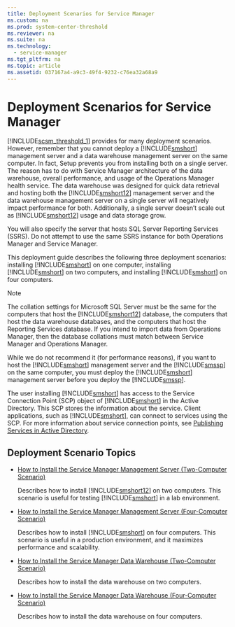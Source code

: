 ```yaml
---
title: Deployment Scenarios for Service Manager
ms.custom: na
ms.prod: system-center-threshold
ms.reviewer: na
ms.suite: na
ms.technology: 
  - service-manager
ms.tgt_pltfrm: na
ms.topic: article
ms.assetid: 037167a4-a9c3-49f4-9232-c76ea32a68a9
---
```

# Deployment Scenarios for Service Manager
[!INCLUDE[scsm_threshold_1](../Token/scsm_threshold_1_md.md)] provides for many deployment scenarios. However, remember that you cannot deploy a [!INCLUDE[smshort](../Token/smshort_md.md)] management server and a data warehouse management server on the same computer. In fact, Setup prevents you from installing both on a single server. The reason has to do with Service Manager architecture of the data warehouse, overall performance, and usage of the Operations Manager health service. The data warehouse was designed for quick data retrieval and hosting both the [!INCLUDE[smshort12](../Token/smshort12_md.md)] management server and the data warehouse management server on a single server will negatively impact performance for both. Additionally, a single server doesn’t scale out as [!INCLUDE[smshort12](../Token/smshort12_md.md)] usage and data storage grow.

You will also specify the server that hosts SQL Server Reporting Services \(SSRS\). Do not attempt to use the same SSRS instance for both Operations Manager and Service Manager.

This deployment guide describes the following three deployment scenarios: installing [!INCLUDE[smshort](../Token/smshort_md.md)] on one computer, installing [!INCLUDE[smshort](../Token/smshort_md.md)] on two computers, and installing [!INCLUDE[smshort](../Token/smshort_md.md)] on four computers.

> [!NOTE]
> The collation settings for Microsoft SQL Server must be the same for the computers that host the [!INCLUDE[smshort12](../Token/smshort12_md.md)] database, the computers that host the data warehouse databases, and the computers that host the Reporting Services database. If you intend to import data from Operations Manager, then the database collations must match between Service Manager and Operations Manager.

While we do not recommend it \(for performance reasons\), if you want to host the [!INCLUDE[smshort](../Token/smshort_md.md)] management server and the [!INCLUDE[smssp](../Token/smssp_md.md)] on the same computer, you must deploy the [!INCLUDE[smshort](../Token/smshort_md.md)] management server before you deploy the [!INCLUDE[smssp](../Token/smssp_md.md)].

The user installing [!INCLUDE[smshort](../Token/smshort_md.md)] has access to the Service Connection Point \(SCP\) object of [!INCLUDE[smshort](../Token/smshort_md.md)] in the Active Directory. This SCP stores the information about the service. Client applications, such as [!INCLUDE[smshort](../Token/smshort_md.md)], can connect to services using the SCP. For more information about service connection points, see [Publishing Services in Active Directory](http://technet.microsoft.com/library/cc961733.aspx).

## Deployment Scenario Topics

-   [How to Install the Service Manager Management Server &#40;Two-Computer Scenario&#41;](../Topic/How-to-Install-the-Service-Manager-Management-Server--Two-Computer-Scenario-.md)

    Describes how to install [!INCLUDE[smshort12](../Token/smshort12_md.md)] on two computers. This scenario is useful for testing [!INCLUDE[smshort](../Token/smshort_md.md)] in a lab environment.

-   [How to Install the Service Manager Management Server &#40;Four-Computer Scenario&#41;](../Topic/How-to-Install-the-Service-Manager-Management-Server--Four-Computer-Scenario-.md)

    Describes how to install [!INCLUDE[smshort](../Token/smshort_md.md)] on four computers. This scenario is useful in a production environment, and it maximizes performance and scalability.

-   [How to Install the Service Manager Data Warehouse &#40;Two-Computer Scenario&#41;](../Topic/How-to-Install-the-Service-Manager-Data-Warehouse--Two-Computer-Scenario-.md)

    Describes how to install the data warehouse on two computers.

-   [How to Install the Service Manager Data Warehouse &#40;Four-Computer Scenario&#41;](../Topic/How-to-Install-the-Service-Manager-Data-Warehouse--Four-Computer-Scenario-.md)

    Describes how to install the data warehouse on four computers.

